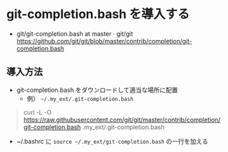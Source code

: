 # git-completion.bash を導入する
- git/git-completion.bash at master · git/git https://github.com/git/git/blob/master/contrib/completion/git-completion.bash
## 導入方法
- git-completion.bash をダウンロードして適当な場所に配置
  - 例） `~/.my_ext/.git-completion.bash`
> curl -L -O https://raw.githubusercontent.com/git/git/master/contrib/completion/git-completion.bash .my_ext/.git-completion.bash
- ~/.bashrc に `source ~/.my_ext/git-completion.bash` の一行を加える

